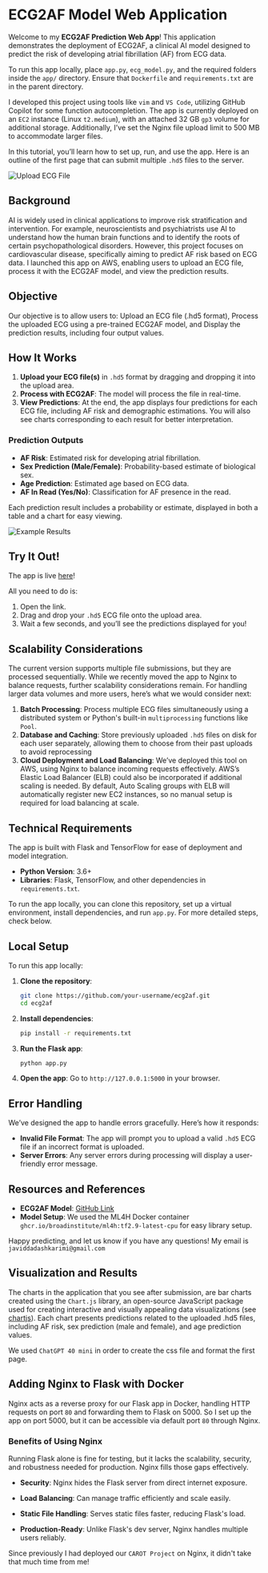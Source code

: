 # ECG2AF Model Web Application

Welcome to my **ECG2AF Prediction Web App**! This application demonstrates the deployment of ECG2AF, a clinical AI model designed to predict the risk of developing atrial fibrillation (AF) from ECG data. 

To run this app locally, place `app.py`, `ecg_model.py`, and the required folders inside the `app/` directory. Ensure that `Dockerfile` and `requirements.txt` are in the parent directory. 

I developed this project using tools like `vim` and `VS Code`, utilizing GitHub Copilot for some function autocompletion. The app is currently deployed on an `EC2` instance (Linux `t2.medium`), with an attached 32 GB `gp3` volume for additional storage. Additionally, I’ve set the Nginx file upload limit to 500 MB to accommodate larger files.


In this tutorial, you’ll learn how to set up, run, and use the app. Here is an outline of the first page that can submit multiple `.hd5` files to the server. 

![Upload ECG File](fig/uploads2.png)

## Background

AI is widely used in clinical applications to improve risk stratification and intervention. For example, neuroscientists and psychiatrists use AI to understand how the human brain functions and to identify the roots of certain psychopathological disorders. However, this project focuses on cardiovascular disease, specifically aiming to predict AF risk based on ECG data.
I launched this app on AWS, enabling users to upload an ECG file, process it with the ECG2AF model, and view the prediction results.

## Objective

Our objective is to allow users to: Upload an ECG file (.hd5 format), Process the uploaded ECG using a pre-trained ECG2AF model, and Display the prediction results, including four output values.

## How It Works

1. **Upload your ECG file(s)** in `.hd5` format by dragging and dropping it into the upload area.
2. **Process with ECG2AF**: The model will process the file in real-time.
3. **View Predictions**: At the end, the app displays four predictions for each ECG file, including AF risk and demographic estimations. You will also see charts corresponding to each result for better interpretation. 

### Prediction Outputs

- **AF Risk**: Estimated risk for developing atrial fibrillation.
- **Sex Prediction (Male/Female)**: Probability-based estimate of biological sex.
- **Age Prediction**: Estimated age based on ECG data.
- **AF In Read (Yes/No)**: Classification for AF presence in the read.

Each prediction result includes a probability or estimate, displayed in both a table and a chart for easy viewing.

![Example Results](fig/results2.png)

## Try It Out!

The app is live [here](http://34.204.36.84/)! 

All you need to do is:
1. Open the link.
2. Drag and drop your `.hd5` ECG file onto the upload area.
3. Wait a few seconds, and you’ll see the predictions displayed for you!

## Scalability Considerations

The current version supports multiple file submissions, but they are processed sequentially. While we recently moved the app to Nginx to balance requests, further scalability considerations remain. For handling larger data volumes and more users, here’s what we would consider next:

1. **Batch Processing**: Process multiple ECG files simultaneously using a distributed system or Python's built-in ``multiprocessing`` functions like ``Pool``. 
2. **Database and Caching**: Store previously uploaded `.hd5` files on disk for each user separately, allowing them to choose from their past uploads to avoid reprocessing
3. **Cloud Deployment and Load Balancing**:  We’ve deployed this tool on AWS, using Nginx to balance incoming requests effectively. AWS’s Elastic Load Balancer (ELB) could also be incorporated if additional scaling is needed. By default, Auto Scaling groups with ELB will automatically register new EC2 instances, so no manual setup is required for load balancing at scale.  

## Technical Requirements

The app is built with Flask and TensorFlow for ease of deployment and model integration.

- **Python Version**: 3.6+
- **Libraries**: Flask, TensorFlow, and other dependencies in `requirements.txt`.

To run the app locally, you can clone this repository, set up a virtual environment, install dependencies, and run `app.py`. For more detailed steps, check below.

## Local Setup

To run this app locally:

1. **Clone the repository**:
   ```bash
   git clone https://github.com/your-username/ecg2af.git
   cd ecg2af
   ```

2. **Install dependencies**:
   ```bash
   pip install -r requirements.txt
   ```

3. **Run the Flask app**:
   ```bash
   python app.py
   ```

4. **Open the app**: Go to `http://127.0.0.1:5000` in your browser.

## Error Handling

We’ve designed the app to handle errors gracefully. Here’s how it responds:
- **Invalid File Format**: The app will prompt you to upload a valid `.hd5` ECG file if an incorrect format is uploaded.
- **Server Errors**: Any server errors during processing will display a user-friendly error message.

## Resources and References

- **ECG2AF Model**: [GitHub Link](https://github.com/broadinstitute/ml4h/tree/master/model_zoo/ECG2AF)
- **Model Setup**: We used the ML4H Docker container `ghcr.io/broadinstitute/ml4h:tf2.9-latest-cpu` for easy library setup.

Happy predicting, and let us know if you have any questions! My email is `javiddadashkarimi@gmail.com`

## Visualization and Results
The charts in the application that you see after submission, are bar charts created using the `Chart.js` library, an open-source JavaScript package used for creating interactive and visually appealing data visualizations (see [chartjs](https://www.chartjs.org/)). Each chart presents predictions related to the uploaded .hd5 files, including AF risk, sex prediction (male and female), and age prediction values. 

We used ``ChatGPT 40 mini`` in order to create the css file and format the first page.

## Adding Nginx to Flask with Docker

Nginx acts as a reverse proxy for our Flask app in Docker, handling HTTP requests on port `80` and forwarding them to Flask on 5000. So I set up the app on port 5000, but it can be accessible via default port `80` through Nginx. 

### Benefits of Using Nginx
Running Flask alone is fine for testing, but it lacks the scalability, security, and robustness needed for production. Nginx fills those gaps effectively.

- **Security**: Nginx hides the Flask server from direct internet exposure.

- **Load Balancing**: Can manage traffic efficiently and scale easily.

- **Static File Handling**: Serves static files faster, reducing Flask's load.

- **Production-Ready**: Unlike Flask's dev server, Nginx handles multiple users reliably.

Since previously I had deployed our `CAROT Project` on Nginx, it didn't take that much time from me! 

